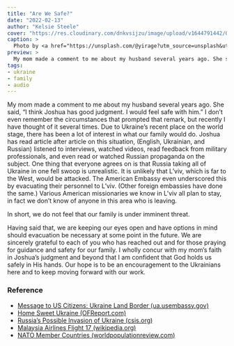```yaml
---
title: "Are We Safe?"
date: "2022-02-13"
author: "Kelsie Steele"
cover: "https://res.cloudinary.com/dnkvsijzu/image/upload/v1644791442/OFReport/2022-02-13-are-we-safe/andriyko-podilnyk-TaWaGbjp60Q-unsplash-1200x700_yjxl0p.jpg"
caption: >
  Photo by <a href="https://unsplash.com/@yirage?utm_source=unsplash&utm_medium=referral&utm_content=creditCopyText">Andriyko Podilnyk</a> on <a href="https://unsplash.com/s/photos/ukraine?utm_source=unsplash&utm_medium=referral&utm_content=creditCopyText">Unsplash</a>
preview: >
  My mom made a comment to me about my husband several years ago. She said, "I think Joshua has good judgment. I would feel safe with him." I don’t even remember the circumstances that prompted that remark, but recently I have thought of it several times. Due to Ukraine’s recent place on the world stage, there has been a lot of interest in what our family would do.
tags:
- ukraine
- family
- audio
---
```


My mom made a comment to me about my husband several years ago. She said, “I think Joshua has good judgment. I would feel safe with him.” I don’t even remember the circumstances that prompted that remark, but recently I have thought of it several times. Due to Ukraine’s recent place on the world stage, there has been a lot of interest in what our family would do. Joshua has read article after article on this situation, (English, Ukrainian, and Russian) listened to interviews, watched videos, read feedback from military professionals, and even read or watched Russian propaganda on the subject. One thing that everyone agrees on is that Russia taking all of Ukraine in one fell swoop is unrealistic. It is unlikely that L’viv, which is far to the West, would be attacked. The American Embassy even underscored this by evacuating their personnel to L’viv. (Other foreign embassies have done the same.) Various American missionaries we know in L’viv all plan to stay, in fact we don’t know of anyone in this area who is leaving. 

In short, we do not feel that our family is under imminent threat.

Having said that, we are keeping our eyes open and have options in mind should evacuation be necessary at some point in the future. We are sincerely grateful to each of you who has reached out and for those praying for guidance and safety for our family. I wholly concur with my mom’s faith in Joshua’s judgment and beyond that I am confident that God holds us safely in His hands. Our hope is to be an encouragement to the Ukrainians here and to keep moving forward with our work.

<article-spacer />

<div id="buzzsprout-player-10223750"></div><script src="https://www.buzzsprout.com/1953515/10223750-are-we-safe.js?container_id=buzzsprout-player-10223750&player=small" type="text/javascript" charset="utf-8"></script>

### Reference

- [Message to US Citizens: Ukraine Land Border (ua.usembassy.gov)](https://ua.usembassy.gov/message-to-us-citizens-ukraine-land-border/)
- [Home Sweet Ukraine (OFReport.com)](https://ofreport.com/blog/2022-01-24-home-sweet-ukraine/)
- [Russia’s Possible Invasion of Ukraine (csis.org)](https://www.csis.org/analysis/russias-possible-invasion-ukraine)
- [Malaysia Airlines Flight 17 (wikipedia.org)](https://en.wikipedia.org/wiki/Malaysia_Airlines_Flight_17)
- [NATO Member Countries (worldpopulationreview.com)](https://worldpopulationreview.com/country-rankings/nato-countries)

<article-spacer />
